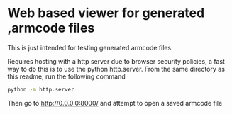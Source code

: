 # Web based viewer for generated ,armcode files

This is just intended for testing generated armcode files.

Requires hosting with a http server due to browser security policies, a fast way to do this is to use the python http.server.
From the same directory as this readme, run the following command
```sh
python -m http.server
```
Then go to http://0.0.0.0:8000/ and attempt to open a saved armcode file